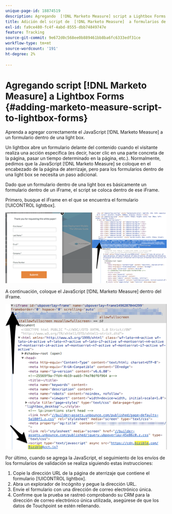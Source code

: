 ```yaml
---
unique-page-id: 18874519
description: Agregando  [!DNL Marketo Measure] script a Lightbox Forms - [!DNL Marketo Measure]
title: Adición del script de  [!DNL Marketo Measure]  a formularios de Lightbox
exl-id: fa9ce480-fc4f-4abd-8555-dbb74849747e
feature: Tracking
source-git-commit: 9e672d0c568ee0b889461bb8ba6fc6333edf31ce
workflow-type: tm+mt
source-wordcount: '191'
ht-degree: 2%

---
```


# Agregando script [!DNL Marketo Measure] a Lightbox Forms {#adding-marketo-measure-script-to-lightbox-forms}

Aprenda a agregar correctamente el JavaScript [!DNL Marketo Measure] a un formulario dentro de una light box.

Un lightbox abre un formulario delante del contenido cuando el visitante realiza una acción específica (es decir, hacer clic en una parte concreta de la página, pasar un tiempo determinado en la página, etc.). Normalmente, pedimos que la JavaScript [!DNL Marketo Measure] se coloque en el encabezado de la página de aterrizaje, pero para los formularios dentro de una light box se necesita un paso adicional.

Dado que un formulario dentro de una light box es básicamente un formulario dentro de un iFrame, el script se coloca dentro de ese iFrame.

Primero, busque el iFrame en el que se encuentra el formulario [!UICONTROL lightbox].

![](assets/1.png)

A continuación, coloque el JavaScript [!DNL Marketo Measure] dentro del iFrame.

![](assets/2.png)

Por último, cuando se agrega la JavaScript, el seguimiento de los envíos de los formularios de validación se realiza siguiendo estas instrucciones:

1. Copie la dirección URL de la página de aterrizaje que contiene el formulario [!UICONTROL lightbox].
1. Abra un explorador de Incógnito y pegue la dirección URL.
1. Envíe el formulario con una dirección de correo electrónico única.
1. Confirme que la prueba se rastreó comprobando su CRM para la dirección de correo electrónico única utilizada, asegúrese de que los datos de Touchpoint se estén rellenando.
